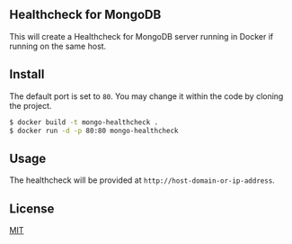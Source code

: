 ## Healthcheck for MongoDB

This will create a Healthcheck for MongoDB server running in Docker if running on the same host.

## Install

The default port is set to `80`. You may change it within the code by cloning the project.

```sh
$ docker build -t mongo-healthcheck .
$ docker run -d -p 80:80 mongo-healthcheck
```

## Usage

The healthcheck will be provided at `http://host-domain-or-ip-address`.

## License
[MIT](https://github.com/aswinkalarickal/mongo-healthcheck/blob/master/LICENSE.md)
